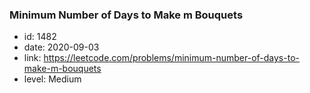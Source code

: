 ### Minimum Number of Days to Make m Bouquets

* id: 1482
* date: 2020-09-03
* link: https://leetcode.com/problems/minimum-number-of-days-to-make-m-bouquets
* level: Medium

